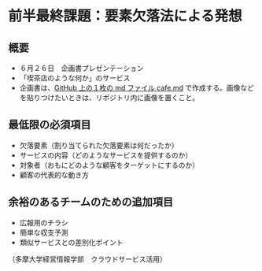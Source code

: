 # 前半最終課題：要素欠落法による発想

## 概要
- ６月２６日　企画書プレゼンテーション
- 「喫茶店のような何か」のサービス
- 企画書は、[GitHub 上の１枚の md ファイル cafe.md](/cafe.md) で作成する。画像などを貼りつけたいときは、リポジトリ内に画像を置くこと。

## 最低限の必須項目
- 欠落要素（割り当てられた欠落要素は何だったか）
- サービスの内容（どのようなサービスを提供するのか）
- 対象者（おもにどのような顧客をターゲットにするのか）
- 顧客の代表的な動き方

## 余裕のあるチームのための追加項目
- 広報用のチラシ
- 簡単な収支予測
- 類似サービスとの差別化ポイント

（多摩大学経営情報学部　クラウドサービス活用）
